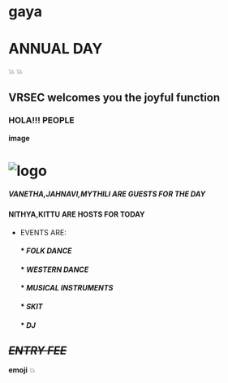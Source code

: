 # gaya
#                                                     ANNUAL DAY
 :boom:
 :boom:
## VRSEC welcomes you the joyful function
### HOLA!!! PEOPLE
 **image**
# ![logo](https://i0.wp.com/www.greaterkashmir.com/wp-content/uploads/2018/12/2018_12largeimg206_dec_2018_043021297.jpg?fit=480%2C296&ssl=1)
##### ***VANETHA,JAHNAVI,MYTHILI ARE GUESTS FOR THE DAY***
#### NITHYA,KITTU ARE HOSTS FOR TODAY

- EVENTS ARE:
    #### * ***FOLK DANCE***
    #### * ***WESTERN DANCE***
    #### * ***MUSICAL INSTRUMENTS***
    #### * ***SKIT***
    #### * ***DJ***
       
##  ~~***ENTRY FEE***~~
**emoji**
 :boom:
